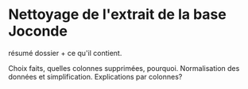 # Nettoyage de l'extrait de la base Joconde
résumé dossier + ce qu'il contient. 

Choix faits, quelles colonnes supprimées, pourquoi. Normalisation des données et simplification. Explications par colonnes?
